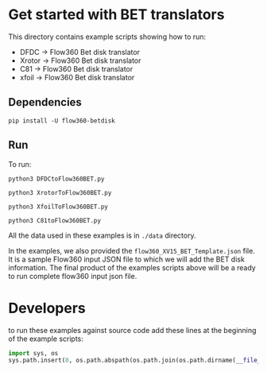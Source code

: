 # Get started with BET translators

This directory contains example scripts showing how to run:
- DFDC -> Flow360 Bet disk translator
- Xrotor -> Flow360 Bet disk translator
- C81 -> Flow360 Bet disk translator
- xfoil -> Flow360 Bet disk translator

## Dependencies

```
pip install -U flow360-betdisk
```

## Run

To run:
```
python3 DFDCtoFlow360BET.py
```
```
python3 XrotorToFlow360BET.py 
```
```
python3 XfoilToFlow360BET.py
```
```
python3 C81toFlow360BET.py
```


All the data used in these examples is in `./data` directory.

In the examples, we also provided the `flow360_XV15_BET_Template.json` file. It is a sample Flow360 input JSON file to which we will add the BET disk information. The final product of the examples scripts above will be a ready to run complete flow360 input json file. 


# Developers

to run these examples against source code
add these lines at the beginning of the example scripts:
```python
import sys, os
sys.path.insert(0, os.path.abspath(os.path.join(os.path.dirname(__file__), '../../preprocessing/BETDisk')))
```
